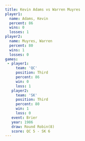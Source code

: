 ```yaml
---
title: Kevin Adams vs Warren Muyres
player1:              
  name: Adams, Kevin  
  percent: 86         
  wins: 0             
  losses: 1           
player2:              
  name: Muyres, Warren
  percent: 80         
  wins: 1             
  losses: 0           
games:
 - player1:         
     team: 'QC'     
     position: Third
     percent: 86    
     win: 0         
     loss: 1        
   player2:         
     team: 'SK'     
     position: Third
     percent: 80    
     win: 1         
     loss: 0        
   event: Brier        
   year: 1986          
   draw: Round Robin(8)
   score: QC 5 - SK 6  
---
```

